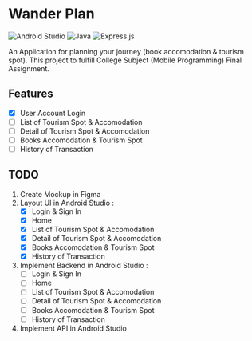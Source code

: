 # Wander Plan
![Android Studio](https://img.shields.io/badge/Android%20Studio-3DDC84.svg?style=for-the-badge&logo=android-studio&logoColor=white) ![Java](https://img.shields.io/badge/java-%23ED8B00.svg?style=for-the-badge&logo=openjdk&logoColor=white) ![Express.js](https://img.shields.io/badge/express.js-%23404d59.svg?style=for-the-badge&logo=express&logoColor=%2361DAFB) 

An Application for planning your journey (book accomodation & tourism spot). This project to fulfill College Subject (Mobile Programming) Final Assignment. 

## Features
- [x] User Account Login 
- [ ] List of Tourism Spot & Accomodation
- [ ] Detail of Tourism Spot & Accomodation
- [ ] Books Accomodation & Tourism Spot
- [ ] History of Transaction

## TODO
1. Create Mockup in Figma
2. Layout UI in Android Studio :
    - [x] Login & Sign In 
    - [x] Home
    - [x] List of Tourism Spot & Accomodation
    - [x] Detail of Tourism Spot & Accomodation
    - [x] Books Accomodation & Tourism Spot
    - [x] History of Transaction
3. Implement Backend in Android Studio :
    - [ ] Login & Sign In 
    - [ ] Home
    - [ ] List of Tourism Spot & Accomodation
    - [ ] Detail of Tourism Spot & Accomodation
    - [ ] Books Accomodation & Tourism Spot
    - [ ] History of Transaction
4. Implement API in Android Studio
